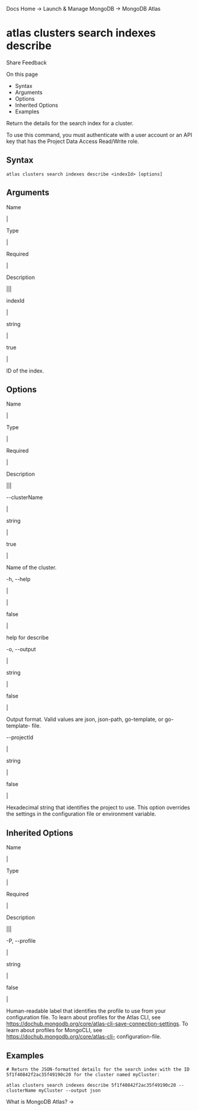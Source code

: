 Docs Home → Launch & Manage MongoDB → MongoDB Atlas

# atlas clusters search indexes describe

Share Feedback

On this page

  * Syntax
  * Arguments
  * Options
  * Inherited Options
  * Examples

Return the details for the search index for a cluster.

To use this command, you must authenticate with a user account or an API key
that has the Project Data Access Read/Write role.

## Syntax

    
    
    atlas clusters search indexes describe <indexId> [options]  
      
  
## Arguments

Name

|

Type

|

Required

|

Description  
  
|||  
  
indexId

|

string

|

true

|

ID of the index.  
  
## Options

Name

|

Type

|

Required

|

Description  
  
|||  
  
\--clusterName

|

string

|

true

|

Name of the cluster.  
  
-h, --help

|

|

false

|

help for describe  
  
-o, --output

|

string

|

false

|

Output format. Valid values are json, json-path, go-template, or go-template-
file.  
  
\--projectId

|

string

|

false

|

Hexadecimal string that identifies the project to use. This option overrides
the settings in the configuration file or environment variable.  
  
## Inherited Options

Name

|

Type

|

Required

|

Description  
  
|||  
  
-P, --profile

|

string

|

false

|

Human-readable label that identifies the profile to use from your
configuration file. To learn about profiles for the Atlas CLI, see
https://dochub.mongodb.org/core/atlas-cli-save-connection-settings. To learn
about profiles for MongoCLI, see https://dochub.mongodb.org/core/atlas-cli-
configuration-file.  
  
## Examples

    
    
    # Return the JSON-formatted details for the search index with the ID 5f1f40842f2ac35f49190c20 for the cluster named myCluster:  
      
    atlas clusters search indexes describe 5f1f40842f2ac35f49190c20 --clusterName myCluster --output json  
  
What is MongoDB Atlas? →

